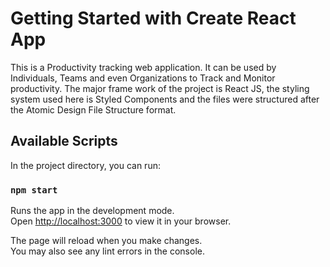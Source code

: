 # Getting Started with Create React App

This is a Productivity tracking web application. It can be
used by Individuals, Teams and even Organizations to Track
and Monitor productivity. The major frame work of the
project is React JS, the styling system used here is Styled
Components and the files were structured after the Atomic
Design File Structure format.

## Available Scripts

In the project directory, you can run:

### `npm start`

Runs the app in the development mode.\
Open [http://localhost:3000](http://localhost:3000) to view it in your browser.

The page will reload when you make changes.\
You may also see any lint errors in the console.
